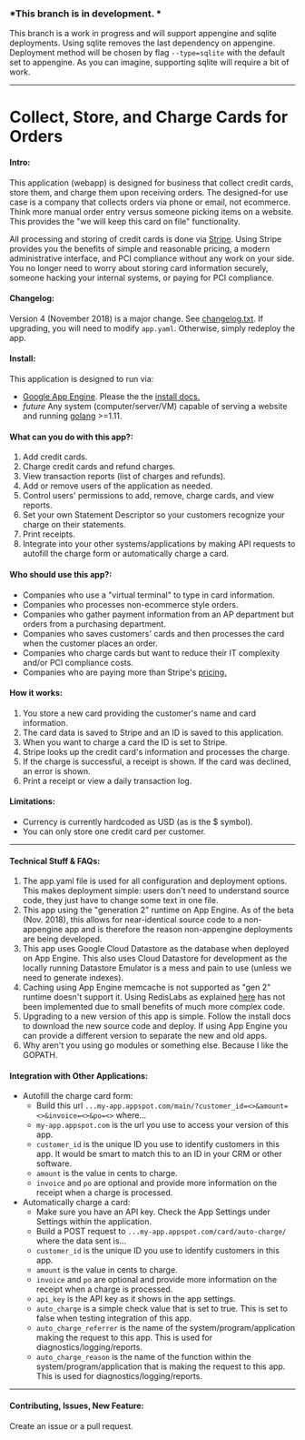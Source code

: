 ### *This branch is in development. *
This branch is a work in progress and will support appengine and sqlite deployments.  Using sqlite removes the last dependency on appengine.  Deployment method will be chosen by flag `--type=sqlite` with the default set to appengine.  As you can imagine, supporting sqlite will require a bit of work.
*** 

# Collect, Store, and Charge Cards for Orders

#### Intro:
This application (webapp) is designed for business that collect credit cards, store them, and charge them upon receiving orders.  The designed-for use case is a company that collects orders via phone or email, not ecommerce.  Think more manual order entry versus someone picking items on a website.  This provides the "we will keep this card on file" functionality.

All processing and storing of credit cards is done via [Stripe](https://stripe.com/).  Using Stripe provides you the benefits of simple and reasonable pricing, a modern administrative interface, and PCI compliance without any work on your side.  You no longer need to worry about storing card information securely, someone hacking your internal systems, or paying for PCI compliance.

#### Changelog:
Version 4 (November 2018) is a major change.  See [changelog.txt](changelog.txt).
If upgrading, you will need to modify `app.yaml`.  Otherwise, simply redeploy the app.

#### Install:
This application is designed to run via:
- [Google App Engine](https://cloud.google.com/appengine/).  Please the the [install docs.](INSTALL-appengine.md)
- *future* Any system (computer/server/VM) capable of serving a website and running [golang](https://golang.org/) >=1.11. 

#### What can you do with this app?:
1. Add credit cards.
2. Charge credit cards and refund charges.
3. View transaction reports (list of charges and refunds).
4. Add or remove users of the application as needed.
5. Control users' permissions to add, remove, charge cards, and view reports.
6. Set your own Statement Descriptor so your customers recognize your charge on their statements.
7. Print receipts.
8. Integrate into your other systems/applications by making API requests to autofill the charge form or automatically charge a card.

#### Who should use this app?:
- Companies who use a "virtual terminal" to type in card information.
- Companies who processes non-ecommerce style orders.
- Companies who gather payment information from an AP department but orders from a purchasing department.
- Companies who saves customers' cards and then processes the card when the customer places an order.
- Companies who charge cards but want to reduce their IT complexity and/or PCI compliance costs.
- Companies who are paying more than Stripe's [pricing.](https://stripe.com/us/pricing)

#### How it works:
1. You store a new card providing the customer's name and card information.
2. The card data is saved to Stripe and an ID is saved to this application.
3. When you want to charge a card the ID is set to Stripe.
4. Stripe looks up the credit card's information and processes the charge.
5. If the charge is successful, a receipt is shown.  If the card was declined, an error is shown.
6. Print a receipt or view a daily transaction log.

#### Limitations:
- Currency is currently hardcoded as USD (as is the $ symbol).
- You can only store one credit card per customer.

***

#### Technical Stuff & FAQs:
1. The app.yaml file is used for all configuration and deployment options.  This makes deployment simple: users don't need to understand source code, they just have to change some text in one file.
2. This app using the "generation 2" runtime on App Engine.  As of the beta (Nov. 2018), this allows for near-identical source code to a non-appengine app and is therefore the reason non-appengine deployments are being developed.
3. This app uses Google Cloud Datastore as the database when deployed on App Engine.  This also uses Cloud Datastore for development as the locally running Datastore Emulator is a mess and pain to use (unless we need to generate indexes).
4. Caching using App Engine memcache is not supported as "gen 2" runtime doesn't support it.  Using RedisLabs as explained [here](https://cloud.google.com/appengine/docs/standard/go111/go-differences) has not been implemented due to small benefits of much more complex code.
5. Upgrading to a new version of this app is simple.  Follow the install docs to download the new source code and deploy.  If using App Engine you can provide a different version to separate the new and old apps.
6. Why aren't you using go modules or something else.  Because I like the GOPATH.

#### Integration with Other Applications:
* Autofill the charge card form:
    * Build this url `...my-app.appspot.com/main/?customer_id=<>&amount=<>&invoice=<>&po=<>` where...
    * `my-app.appspot.com` is the url you use to access your version of this app.
    * `customer_id` is the unique ID you use to identify customers in this app.  It would be smart to match this to an ID in your CRM or other software.
    * `amount` is the value in cents to charge.
    * `invoice` and `po` are optional and provide more information on the receipt when a charge is processed.
* Automatically charge a card:
    * Make sure you have an API key.  Check the App Settings under Settings within the application.
    * Build a POST request to `...my-app.appspot.com/card/auto-charge/` where the data sent is...
    * `customer_id` is the unique ID you use to identify customers in this app.
    * `amount` is the value in cents to charge.
    * `invoice` and `po` are optional and provide more information on the receipt when a charge is processed.
    * `api_key` is the API key as it shows in the app settings.
    * `auto_charge` is a simple check value that is set to true.  This is set to false when testing integration of this app.
    * `auto_charge_referrer` is the name of the system/program/application making the request to this app.  This is used for diagnostics/logging/reports.
    * `auto_charge_reason` is the name of the function within the system/program/application that is making the request to this app.  This is used for diagnostics/logging/reports.

***

#### Contributing, Issues, New Feature:
Create an issue or a pull request.